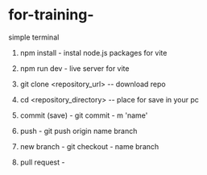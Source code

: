 # for-training-

simple terminal

1. npm install - instal node.js packages for vite
2. npm run dev - live server for vite

3. git clone <repository_url> -- download repo
4. cd <repository_directory> -- place for save in your pc
5. commit (save) - git commit - m 'name'
6. push - git push origin name branch
7. new branch - git checkout - name branch
8. pull request -
